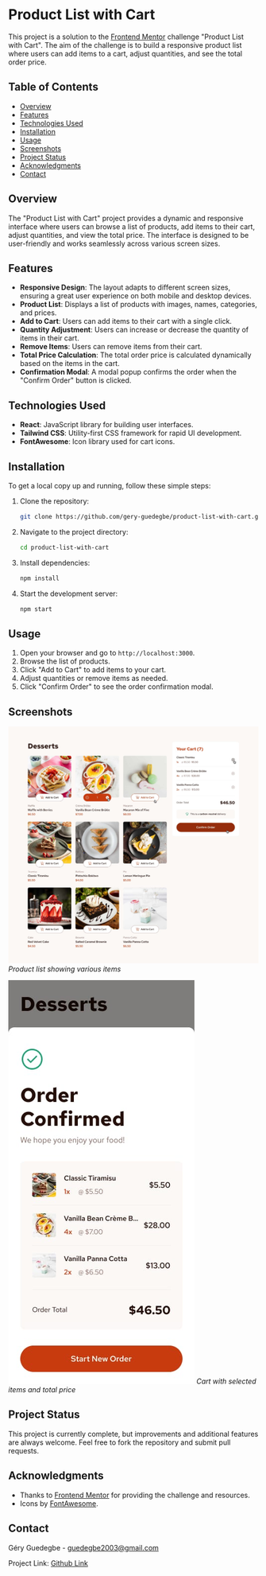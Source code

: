 # Product List with Cart

This project is a solution to the [Frontend Mentor](https://www.frontendmentor.io) challenge "Product List with Cart". The aim of the challenge is to build a responsive product list where users can add items to a cart, adjust quantities, and see the total order price.

## Table of Contents

- [Overview](#overview)
- [Features](#features)
- [Technologies Used](#technologies-used)
- [Installation](#installation)
- [Usage](#usage)
- [Screenshots](#screenshots)
- [Project Status](#project-status)
- [Acknowledgments](#acknowledgments)
- [Contact](#contact)

## Overview

The "Product List with Cart" project provides a dynamic and responsive interface where users can browse a list of products, add items to their cart, adjust quantities, and view the total price. The interface is designed to be user-friendly and works seamlessly across various screen sizes.

## Features

- **Responsive Design**: The layout adapts to different screen sizes, ensuring a great user experience on both mobile and desktop devices.
- **Product List**: Displays a list of products with images, names, categories, and prices.
- **Add to Cart**: Users can add items to their cart with a single click.
- **Quantity Adjustment**: Users can increase or decrease the quantity of items in their cart.
- **Remove Items**: Users can remove items from their cart.
- **Total Price Calculation**: The total order price is calculated dynamically based on the items in the cart.
- **Confirmation Modal**: A modal popup confirms the order when the "Confirm Order" button is clicked.

## Technologies Used

- **React**: JavaScript library for building user interfaces.
- **Tailwind CSS**: Utility-first CSS framework for rapid UI development.
- **FontAwesome**: Icon library used for cart icons.

## Installation

To get a local copy up and running, follow these simple steps:

1. Clone the repository:
   ```bash
   git clone https://github.com/gery-guedegbe/product-list-with-cart.git
   ```
2. Navigate to the project directory:
   ```bash
   cd product-list-with-cart
   ```
3. Install dependencies:
   ```bash
   npm install
   ```
4. Start the development server:
   ```bash
   npm start
   ```

## Usage

1. Open your browser and go to `http://localhost:3000`.
2. Browse the list of products.
3. Click "Add to Cart" to add items to your cart.
4. Adjust quantities or remove items as needed.
5. Click "Confirm Order" to see the order confirmation modal.

## Screenshots

![Product List](./src/design/active-states.jpg)
_Product list showing various items_

![Cart](./src/design/mobile-design-order-confirmation.jpg)
_Cart with selected items and total price_

## Project Status

This project is currently complete, but improvements and additional features are always welcome. Feel free to fork the repository and submit pull requests.

## Acknowledgments

- Thanks to [Frontend Mentor](https://www.frontendmentor.io) for providing the challenge and resources.
- Icons by [FontAwesome](https://fontawesome.com).

## Contact

Géry Guedegbe - [guedegbe2003@gmail.com](mailto:guedegbe2003@gmail.com)

Project Link: [Github Link](https://github.com/gery-guedegbe/Frontent-Mentor-Challenge---product-list-with-cart.git)
